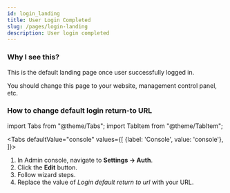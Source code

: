 ```yaml
---
id: login_landing
title: User Login Completed
slug: /pages/login-landing
description: User login completed
---
```


### Why I see this?

This is the default landing page once user successfully logged in.

You should change this page to your website, management control panel, etc.

### How to change default login return-to URL

import Tabs from "@theme/Tabs";
import TabItem from "@theme/TabItem";

<Tabs
defaultValue="console"
values={[
{label: 'Console', value: 'console'},
]}>
<TabItem value="console">

1. In Admin console, navigate to <b>Settings &rarr; Auth</b>.
1. Click the <b>Edit</b> button.
1. Follow wizard steps.
1. Replace the value of _Login default return to url_ with your URL.

</TabItem>
</Tabs>
